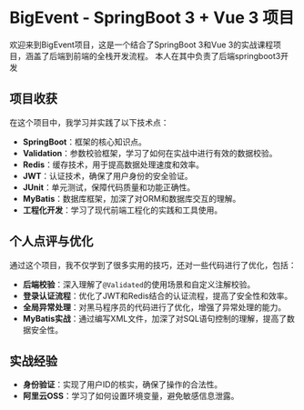 # BigEvent - SpringBoot 3 + Vue 3 项目

欢迎来到BigEvent项目，这是一个结合了SpringBoot 3和Vue 3的实战课程项目，涵盖了后端到前端的全栈开发流程。
本人在其中负责了后端springboot3开发
## 项目收获

在这个项目中，我学习并实践了以下技术点：

- **SpringBoot**：框架的核心知识点。
- **Validation**：参数校验框架，学习了如何在实战中进行有效的数据校验。
- **Redis**：缓存技术，用于提高数据处理速度和效率。
- **JWT**：认证技术，确保了用户身份的安全验证。
- **JUnit**：单元测试，保障代码质量和功能正确性。
- **MyBatis**：数据库框架，加深了对ORM和数据库交互的理解。
- **工程化开发**：学习了现代前端工程化的实践和工具使用。

## 个人点评与优化

通过这个项目，我不仅学到了很多实用的技巧，还对一些代码进行了优化，包括：

- **后端校验**：深入理解了`@Validated`的使用场景和自定义注解校验。
- **登录认证流程**：优化了JWT和Redis结合的认证流程，提高了安全性和效率。
- **全局异常处理**：对黑马程序员的代码进行了优化，增强了异常处理的能力。
- **MyBatis实战**：通过编写XML文件，加深了对SQL语句控制的理解，提高了数据安全性。

## 实战经验

- **身份验证**：实现了用户ID的核实，确保了操作的合法性。
- **阿里云OSS**：学习了如何设置环境变量，避免敏感信息泄露。
